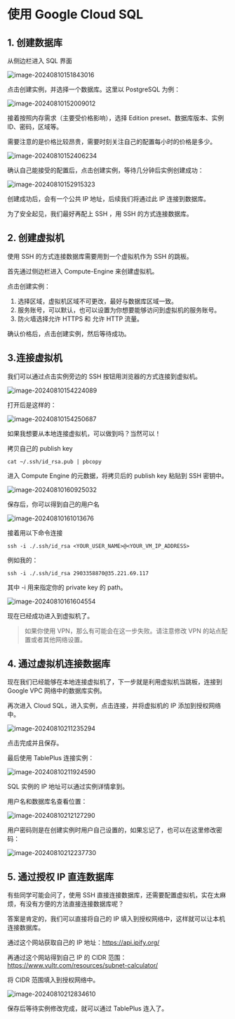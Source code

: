 # 使用 Google Cloud SQL

## 1. 创建数据库

从侧边栏进入 SQL 界面

![image-20240810151843016](https://raw.githubusercontent.com/18888628835/image-cloud/main/assets202408101518680.png)

点击创建实例，并选择一个数据库。这里以 PostgreSQL 为例：

![image-20240810152009012](https://raw.githubusercontent.com/18888628835/image-cloud/main/assets202408101520052.png)

接着按照内存需求（主要受价格影响），选择 Edition preset、数据库版本、实例 ID、密码，区域等。

需要注意的是价格比较昂贵，需要时刻关注自己的配置每小时的价格是多少。

![image-20240810152406234](https://raw.githubusercontent.com/18888628835/image-cloud/main/assets202408101524270.png)

确认自己能接受的配置后，点击创建实例，等待几分钟后实例创建成功：

![image-20240810152915323](https://raw.githubusercontent.com/18888628835/image-cloud/main/assets202408101530346.png)

创建成功后，会有一个公共 IP 地址，后续我们将通过此 IP 连接到数据库。

为了安全起见，我们最好再配上 SSH ，用 SSH 的方式连接数据库。

## 2. 创建虚拟机

使用 SSH 的方式连接数据库需要用到一个虚拟机作为 SSH 的跳板。

首先通过侧边栏进入 Compute-Engine 来创建虚拟机。

点击创建实例：

1. 选择区域，虚拟机区域不可更改，最好与数据库区域一致。
2. 服务账号，可以默认，也可以设置为你想要能够访问到虚拟机的服务账号。
3. 防火墙选择允许 HTTPS 和 允许 HTTP 流量。

确认价格后，点击创建实例，然后等待成功。

## 3.连接虚拟机

我们可以通过点击实例旁边的 SSH 按钮用浏览器的方式连接到虚拟机。

![image-20240810154224089](https://raw.githubusercontent.com/18888628835/image-cloud/main/assets202408101542129.png)

打开后是这样的：

![image-20240810154250687](https://raw.githubusercontent.com/18888628835/image-cloud/main/assets202408101542716.png)

如果我想要从本地连接虚拟机，可以做到吗？当然可以！

拷贝自己的 publish key

```shell
cat ~/.ssh/id_rsa.pub | pbcopy
```

进入 Compute Engine 的元数据，将拷贝后的 publish key 粘贴到 SSH 密钥中。

![image-20240810160925032](https://raw.githubusercontent.com/18888628835/image-cloud/main/assets202408101609087.png)

保存后，你可以得到自己的用户名

![image-20240810161013676](https://raw.githubusercontent.com/18888628835/image-cloud/main/assets202408101610715.png)

接着用以下命令连接

```shell
ssh -i ./.ssh/id_rsa <YOUR_USER_NAME>@<YOUR_VM_IP_ADDRESS>
```

例如我的：

```shell
ssh -i ./.ssh/id_rsa 2903358870@35.221.69.117
```

其中 -i 用来指定你的 private key 的 path。

![image-20240810161604554](https://raw.githubusercontent.com/18888628835/image-cloud/main/assets202408101616602.png)

现在已经成功进入到虚拟机了。

> 如果你使用 VPN，那么有可能会在这一步失败。请注意修改 VPN 的站点配置或者其他网络设置。

## 4. 通过虚拟机连接数据库

现在我们已经能够在本地连接虚拟机了，下一步就是利用虚拟机当跳板，连接到 Google VPC 网络中的数据库实例。

再次进入 Cloud SQL，进入实例，点击连接，并将虚拟机的 IP 添加到授权网络中。

![image-20240810211235294](https://raw.githubusercontent.com/18888628835/image-cloud/main/assets202408102112359.png)

点击完成并且保存。

最后使用 TablePlus 连接实例：

![image-20240810211924590](https://raw.githubusercontent.com/18888628835/image-cloud/main/assets202408102119646.png)

SQL 实例的 IP 地址可以通过实例详情拿到。

用户名和数据库名查看位置：

![image-20240810212127290](https://raw.githubusercontent.com/18888628835/image-cloud/main/assets202408102121334.png)

用户密码则是在创建实例时用户自己设置的，如果忘记了，也可以在这里修改密码：

![image-20240810212237730](https://raw.githubusercontent.com/18888628835/image-cloud/main/assets202408102122769.png)

## 5. 通过授权 IP 直连数据库

有些同学可能会问了，使用 SSH 直接连接数据库，还需要配置虚拟机，实在太麻烦，有没有方便的方法直接连接数据库呢？

答案是肯定的，我们可以直接将自己的 IP 填入到授权网络中，这样就可以让本机连接数据库。

通过这个网站获取自己的 IP 地址：https://api.ipify.org/

再通过这个网站得到自己 IP 的 CIDR 范围：https://www.vultr.com/resources/subnet-calculator/

将 CIDR 范围填入到授权网络中。

![image-20240810212834610](https://raw.githubusercontent.com/18888628835/image-cloud/main/assets202408102128665.png)

保存后等待实例修改完成，就可以通过 TablePlus 连入了。
